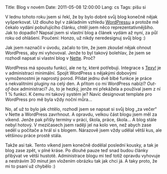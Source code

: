 Title: Blog v novém
Date: 2011-05-08 12:00:00
Lang: cs
Tags: píšu si

V lednu tohoto roku jsem si řekl, že by bylo dobré svůj blog konečně nějak vyšperkovat. Už dlouho byl v základním vzhledu [WordPressu](http://wordpress.com/) a protože mě čekalo vydání pobuřujícího článku, chtěl jsem něco reprezentativ­nějšího. Jak to dopadlo? Napsal jsem si vlastní blog a článek vydám až nyní, za půl roku od ohlášení. Poučení: Honzo, už nikdy neredesignuj svůj blog :)

Jak jsem naznačil v úvodu, začalo to tím, že jsem zkoušel nějak ohnout WordPress, aby mi vyhovoval. Jenže to byl takový bolehlav, že jsem se rozhodl napsat si vlastní blog v [Nette](http://nette.org/). Proč?

WordPress má spoustu funkcí, ale ne ty, které potřebuji. Integrace s [Texy!](http://texy.info/) je v administraci minimální. Spojit WordPress s nějakými dobovými vymoženostmi je naprostý porod. Přidat jednu dvě blbé funkce je práce s nekvalitními pluginy na celý den. A přitom co mi WordPress nabízí? *Out-of-box* administraci? Jo, to je hezký, jenže mi překážela a používal jsem z ní 1 % funkcí. K čemu mi takový systém je? Navíc designovat template pro WordPress pro mě byla vždy noční můra…

No, ať už to bylo jak chtělo, rozhodl jsem se napsat si svůj blog „za večer“ v Nette a WordPress zavrhnout. A opravdu, velkou část blogu jsem měl za víkend. Jenže pak přišly termíny v práci, škola, práce, škola… A blog stále nebyl hotový. V mezičasech jsem raději jel na kolo ven, než abych zase seděl u počítače a hrál si s blogem. Nárazově jsem vždy udělal větší kus, ale většinou práce prostě stála.

Takže asi tak. Tento víkend jsem konečně dodělal poslední kousky, a tak je blog zase zpět, v plné kráse. Po dlouhé pauze teď snad budou články přibývat ve větší hustotě. Administrace blogu mi teď totiž opravdu vyhovuje a nestrávím 30 minut jen vložením obrázku tak jak chci já. A taky proto, že mi to psaní už chybělo :)
